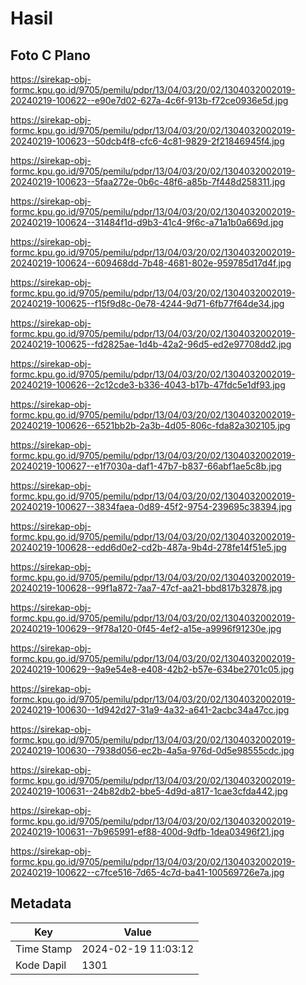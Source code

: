 # Hasil

## Foto C Plano

https://sirekap-obj-formc.kpu.go.id/9705/pemilu/pdpr/13/04/03/20/02/1304032002019-20240219-100622--e90e7d02-627a-4c6f-913b-f72ce0936e5d.jpg

https://sirekap-obj-formc.kpu.go.id/9705/pemilu/pdpr/13/04/03/20/02/1304032002019-20240219-100623--50dcb4f8-cfc6-4c81-9829-2f21846945f4.jpg

https://sirekap-obj-formc.kpu.go.id/9705/pemilu/pdpr/13/04/03/20/02/1304032002019-20240219-100623--5faa272e-0b6c-48f6-a85b-7f448d258311.jpg

https://sirekap-obj-formc.kpu.go.id/9705/pemilu/pdpr/13/04/03/20/02/1304032002019-20240219-100624--31484f1d-d9b3-41c4-9f6c-a71a1b0a669d.jpg

https://sirekap-obj-formc.kpu.go.id/9705/pemilu/pdpr/13/04/03/20/02/1304032002019-20240219-100624--609468dd-7b48-4681-802e-959785d17d4f.jpg

https://sirekap-obj-formc.kpu.go.id/9705/pemilu/pdpr/13/04/03/20/02/1304032002019-20240219-100625--f15f9d8c-0e78-4244-9d71-6fb77f64de34.jpg

https://sirekap-obj-formc.kpu.go.id/9705/pemilu/pdpr/13/04/03/20/02/1304032002019-20240219-100625--fd2825ae-1d4b-42a2-96d5-ed2e97708dd2.jpg

https://sirekap-obj-formc.kpu.go.id/9705/pemilu/pdpr/13/04/03/20/02/1304032002019-20240219-100626--2c12cde3-b336-4043-b17b-47fdc5e1df93.jpg

https://sirekap-obj-formc.kpu.go.id/9705/pemilu/pdpr/13/04/03/20/02/1304032002019-20240219-100626--6521bb2b-2a3b-4d05-806c-fda82a302105.jpg

https://sirekap-obj-formc.kpu.go.id/9705/pemilu/pdpr/13/04/03/20/02/1304032002019-20240219-100627--e1f7030a-daf1-47b7-b837-66abf1ae5c8b.jpg

https://sirekap-obj-formc.kpu.go.id/9705/pemilu/pdpr/13/04/03/20/02/1304032002019-20240219-100627--3834faea-0d89-45f2-9754-239695c38394.jpg

https://sirekap-obj-formc.kpu.go.id/9705/pemilu/pdpr/13/04/03/20/02/1304032002019-20240219-100628--edd6d0e2-cd2b-487a-9b4d-278fe14f51e5.jpg

https://sirekap-obj-formc.kpu.go.id/9705/pemilu/pdpr/13/04/03/20/02/1304032002019-20240219-100628--99f1a872-7aa7-47cf-aa21-bbd817b32878.jpg

https://sirekap-obj-formc.kpu.go.id/9705/pemilu/pdpr/13/04/03/20/02/1304032002019-20240219-100629--9f78a120-0f45-4ef2-a15e-a9996f91230e.jpg

https://sirekap-obj-formc.kpu.go.id/9705/pemilu/pdpr/13/04/03/20/02/1304032002019-20240219-100629--9a9e54e8-e408-42b2-b57e-634be2701c05.jpg

https://sirekap-obj-formc.kpu.go.id/9705/pemilu/pdpr/13/04/03/20/02/1304032002019-20240219-100630--1d942d27-31a9-4a32-a641-2acbc34a47cc.jpg

https://sirekap-obj-formc.kpu.go.id/9705/pemilu/pdpr/13/04/03/20/02/1304032002019-20240219-100630--7938d056-ec2b-4a5a-976d-0d5e98555cdc.jpg

https://sirekap-obj-formc.kpu.go.id/9705/pemilu/pdpr/13/04/03/20/02/1304032002019-20240219-100631--24b82db2-bbe5-4d9d-a817-1cae3cfda442.jpg

https://sirekap-obj-formc.kpu.go.id/9705/pemilu/pdpr/13/04/03/20/02/1304032002019-20240219-100631--7b965991-ef88-400d-9dfb-1dea03496f21.jpg

https://sirekap-obj-formc.kpu.go.id/9705/pemilu/pdpr/13/04/03/20/02/1304032002019-20240219-100622--c7fce516-7d65-4c7d-ba41-100569726e7a.jpg


## Metadata

| Key        | Value               |
| ---------- | ------------------- |
| Time Stamp | 2024-02-19 11:03:12 |
| Kode Dapil | 1301                |



